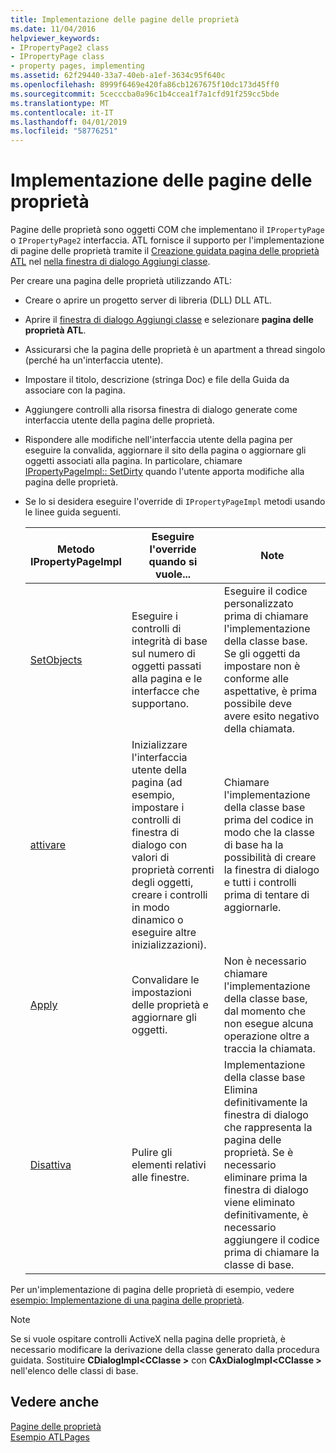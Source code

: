 ```yaml
---
title: Implementazione delle pagine delle proprietà
ms.date: 11/04/2016
helpviewer_keywords:
- IPropertyPage2 class
- IPropertyPage class
- property pages, implementing
ms.assetid: 62f29440-33a7-40eb-a1ef-3634c95f640c
ms.openlocfilehash: 8999f6469e420fa86cb1267675f10dc173d45ff0
ms.sourcegitcommit: 5cecccba0a96c1b4ccea1f7a1cfd91f259cc5bde
ms.translationtype: MT
ms.contentlocale: it-IT
ms.lasthandoff: 04/01/2019
ms.locfileid: "58776251"
---
```

# <a name="implementing-property-pages"></a>Implementazione delle pagine delle proprietà

Pagine delle proprietà sono oggetti COM che implementano il `IPropertyPage` o `IPropertyPage2` interfaccia. ATL fornisce il supporto per l'implementazione di pagine delle proprietà tramite il [Creazione guidata pagina delle proprietà ATL](../atl/reference/atl-property-page-wizard.md) nel [nella finestra di dialogo Aggiungi classe](../ide/add-class-dialog-box.md).

Per creare una pagina delle proprietà utilizzando ATL:

- Creare o aprire un progetto server di libreria (DLL) DLL ATL.

- Aprire il [finestra di dialogo Aggiungi classe](../ide/add-class-dialog-box.md) e selezionare **pagina delle proprietà ATL**.

- Assicurarsi che la pagina delle proprietà è un apartment a thread singolo (perché ha un'interfaccia utente).

- Impostare il titolo, descrizione (stringa Doc) e file della Guida da associare con la pagina.

- Aggiungere controlli alla risorsa finestra di dialogo generate come interfaccia utente della pagina delle proprietà.

- Rispondere alle modifiche nell'interfaccia utente della pagina per eseguire la convalida, aggiornare il sito della pagina o aggiornare gli oggetti associati alla pagina. In particolare, chiamare [IPropertyPageImpl:: SetDirty](../atl/reference/ipropertypageimpl-class.md#setdirty) quando l'utente apporta modifiche alla pagina delle proprietà.

- Se lo si desidera eseguire l'override di `IPropertyPageImpl` metodi usando le linee guida seguenti.

   |Metodo IPropertyPageImpl|Eseguire l'override quando si vuole...|Note|
   |------------------------------|----------------------------------|-----------|
   |[SetObjects](../atl/reference/ipropertypageimpl-class.md#setobjects)|Eseguire i controlli di integrità di base sul numero di oggetti passati alla pagina e le interfacce che supportano.|Eseguire il codice personalizzato prima di chiamare l'implementazione della classe base. Se gli oggetti da impostare non è conforme alle aspettative, è prima possibile deve avere esito negativo della chiamata.|
   |[attivare](../atl/reference/ipropertypageimpl-class.md#activate)|Inizializzare l'interfaccia utente della pagina (ad esempio, impostare i controlli di finestra di dialogo con valori di proprietà correnti degli oggetti, creare i controlli in modo dinamico o eseguire altre inizializzazioni).|Chiamare l'implementazione della classe base prima del codice in modo che la classe di base ha la possibilità di creare la finestra di dialogo e tutti i controlli prima di tentare di aggiornarle.|
   |[Apply](../atl/reference/ipropertypageimpl-class.md#apply)|Convalidare le impostazioni delle proprietà e aggiornare gli oggetti.|Non è necessario chiamare l'implementazione della classe base, dal momento che non esegue alcuna operazione oltre a traccia la chiamata.|
   |[Disattiva](../atl/reference/ipropertypageimpl-class.md#deactivate)|Pulire gli elementi relativi alle finestre.|Implementazione della classe base Elimina definitivamente la finestra di dialogo che rappresenta la pagina delle proprietà. Se è necessario eliminare prima la finestra di dialogo viene eliminato definitivamente, è necessario aggiungere il codice prima di chiamare la classe di base.|

Per un'implementazione di pagina delle proprietà di esempio, vedere [esempio: Implementazione di una pagina delle proprietà](../atl/example-implementing-a-property-page.md).

> [!NOTE]
> Se si vuole ospitare controlli ActiveX nella pagina delle proprietà, è necessario modificare la derivazione della classe generato dalla procedura guidata. Sostituire **CDialogImpl\<CClasse >** con **CAxDialogImpl\<CClasse >** nell'elenco delle classi di base.

## <a name="see-also"></a>Vedere anche

[Pagine delle proprietà](../atl/atl-com-property-pages.md)<br/>
[Esempio ATLPages](../overview/visual-cpp-samples.md)
